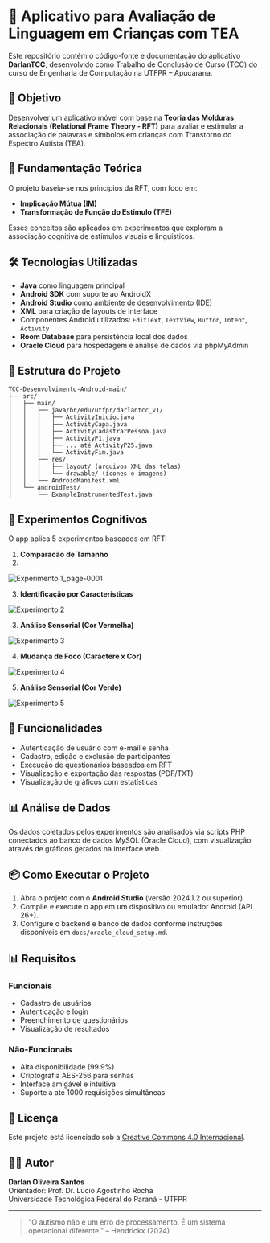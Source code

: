 # 📱 Aplicativo para Avaliação de Linguagem em Crianças com TEA

Este repositório contém o código-fonte e documentação do aplicativo **DarlanTCC**, desenvolvido como Trabalho de Conclusão de Curso (TCC) do curso de Engenharia de Computação na UTFPR – Apucarana.

## 🎯 Objetivo

Desenvolver um aplicativo móvel com base na **Teoria das Molduras Relacionais (Relational Frame Theory - RFT)** para avaliar e estimular a associação de palavras e símbolos em crianças com Transtorno do Espectro Autista (TEA).

## 🧠 Fundamentação Teórica

O projeto baseia-se nos princípios da RFT, com foco em:

- **Implicação Mútua (IM)**
- **Transformação de Função do Estímulo (TFE)**

Esses conceitos são aplicados em experimentos que exploram a associação cognitiva de estímulos visuais e linguísticos.

## 🛠️ Tecnologias Utilizadas

- **Java** como linguagem principal
- **Android SDK** com suporte ao AndroidX
- **Android Studio** como ambiente de desenvolvimento (IDE)
- **XML** para criação de layouts de interface
- Componentes Android utilizados: `EditText`, `TextView`, `Button`, `Intent`, `Activity`
- **Room Database** para persistência local dos dados
- **Oracle Cloud** para hospedagem e análise de dados via phpMyAdmin

## 📱 Estrutura do Projeto

```
TCC-Desenvolvimento-Android-main/
├── src/
│   ├── main/
│   │   ├── java/br/edu/utfpr/darlantcc_v1/
│   │   │   ├── ActivityInicio.java
│   │   │   ├── ActivityCapa.java
│   │   │   ├── ActivityCadastrarPessoa.java
│   │   │   ├── ActivityP1.java
│   │   │   ├── ... até ActivityP25.java
│   │   │   └── ActivityFim.java
│   │   ├── res/
│   │   │   ├── layout/ (arquivos XML das telas)
│   │   │   └── drawable/ (ícones e imagens)
│   │   └── AndroidManifest.xml
│   └── androidTest/
│       └── ExampleInstrumentedTest.java
```

## 🧪 Experimentos Cognitivos

O app aplica 5 experimentos baseados em RFT:

1. **Comparacão de Tamanho**
2. 
![Experimento 1_page-0001](https://github.com/user-attachments/assets/7ca797a8-a846-42aa-bd1d-6148b036cb77)


3. **Identificação por Características**

![Experimento 2](https://github.com/user-attachments/assets/28067f7c-7454-46aa-b833-d85cee8fe682)

3. **Análise Sensorial (Cor Vermelha)**

![Experimento 3](https://github.com/user-attachments/assets/90732a42-79cb-4f13-a74d-6ea634f83f50)


4. **Mudança de Foco (Caractere x Cor)**

![Experimento 4](https://github.com/user-attachments/assets/b19c563b-0309-464e-93e1-ee9bd11b7fc2)

5. **Análise Sensorial (Cor Verde)**

![Experimento 5](https://github.com/user-attachments/assets/fc541b5e-03e9-4b37-8f23-64dda5f0851c)


## 🔐 Funcionalidades

- Autenticação de usuário com e-mail e senha
- Cadastro, edição e exclusão de participantes
- Execução de questionários baseados em RFT
- Visualização e exportação das respostas (PDF/TXT)
- Visualização de gráficos com estatísticas

## 📊 Análise de Dados

Os dados coletados pelos experimentos são analisados via scripts PHP conectados ao banco de dados MySQL (Oracle Cloud), com visualização através de gráficos gerados na interface web.

## 📦 Como Executar o Projeto

1. Abra o projeto com o **Android Studio** (versão 2024.1.2 ou superior).
2. Compile e execute o app em um dispositivo ou emulador Android (API 26+).
3. Configure o backend e banco de dados conforme instruções disponíveis em `docs/oracle_cloud_setup.md`.

## 📊 Requisitos

### Funcionais

- Cadastro de usuários
- Autenticação e login
- Preenchimento de questionários
- Visualização de resultados

### Não-Funcionais

- Alta disponibilidade (99.9%)
- Criptografia AES-256 para senhas
- Interface amigável e intuitiva
- Suporte a até 1000 requisições simultâneas

## 📁 Licença

Este projeto está licenciado sob a [Creative Commons 4.0 Internacional](https://creativecommons.org/licenses/by/4.0/deed.pt_BR).

## 👨‍🏫 Autor

**Darlan Oliveira Santos**  
Orientador: Prof. Dr. Lucio Agostinho Rocha  
Universidade Tecnológica Federal do Paraná - UTFPR

---

> "O autismo não é um erro de processamento. É um sistema operacional diferente." – Hendrickx (2024)

